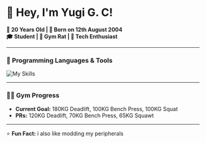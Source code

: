 # 👋 Hey, I'm Yugi G. C!

**🎂 20 Years Old | 🎉 Born on 12th August 2004**  
**🎓 Student | 💪 Gym Rat | 🤖 Tech Enthusiast**

---

### 🔧 Programming Languages & Tools
![My Skills](https://skillicons.dev/icons?i=python,cpp,linux,vscode)

---

### 🏋️‍♂️ Gym Progress
- **Current Goal:** 180KG Deadlift, 100KG Bench Press, 100KG Squat
- **PRs:** 120KG Deadlift, 70KG Bench Press, 65KG Squawt 

---


⭐ **Fun Fact:** i also like modding my peripherals 

